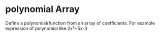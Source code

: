 # polynomial Array
Define a polynomial/function from an array of coefficients.
For example expression of polynomial like:2x²+5x-3


















